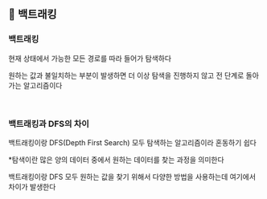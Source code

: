## 🧊 백트래킹

### 백트래킹

현재 상태에서 가능한 모든 경로를 따라 들어가 탐색하다

원하는 값과 불일치하는 부분이 발생하면 더 이상 탐색을 진행하지 않고 전 단계로 돌아가는 알고리즘이다

<br>

### 백트래킹과 DFS의 차이

백트래킹이랑 DFS(Depth First Search) 모두 탐색하는 알고리즘이라 혼동하기 쉽다

*탐색이란 많은 양의 데이터 중에서 원하는 데이터를 찾는 과정을 의미한다

백트래킹이랑 DFS 모두 원하는 값을 찾기 위해서 다양한 방법을 사용하는데 여기에서 차이가 발생한다


